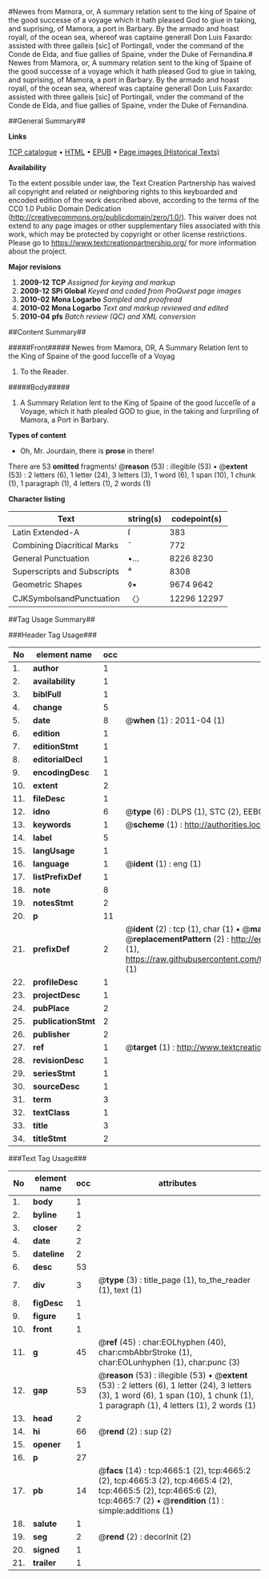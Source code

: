 #Newes from Mamora, or, A summary relation sent to the king of Spaine of the good successe of a voyage which it hath pleased God to giue in taking, and suprising, of Mamora, a port in Barbary. By the armado and hoast royall, of the ocean sea, whereof was captaine generall Don Luis Faxardo: assisted with three galleis [sic] of Portingall, vnder the command of the Conde de Elda, and fiue gallies of Spaine, vnder the Duke of Fernandina.#
Newes from Mamora, or, A summary relation sent to the king of Spaine of the good successe of a voyage which it hath pleased God to giue in taking, and suprising, of Mamora, a port in Barbary. By the armado and hoast royall, of the ocean sea, whereof was captaine generall Don Luis Faxardo: assisted with three galleis [sic] of Portingall, vnder the command of the Conde de Elda, and fiue gallies of Spaine, vnder the Duke of Fernandina.

##General Summary##

**Links**

[TCP catalogue](http://www.ota.ox.ac.uk/tcp/)  • 
[HTML](http://tei.it.ox.ac.uk/tcp/Texts-HTML/free/A06/A06793.html)  • 
[EPUB](http://tei.it.ox.ac.uk/tcp/Texts-EPUB/free/A06/A06793.epub) • 
[Page images (Historical Texts)](https://historicaltexts.jisc.ac.uk/eebo-99840189e)

**Availability**

To the extent possible under law, the Text Creation Partnership has waived all copyright and related or neighboring rights to this keyboarded and encoded edition of the work described above, according to the terms of the CC0 1.0 Public Domain Dedication (http://creativecommons.org/publicdomain/zero/1.0/). This waiver does not extend to any page images or other supplementary files associated with this work, which may be protected by copyright or other license restrictions. Please go to https://www.textcreationpartnership.org/ for more information about the project.

**Major revisions**

1. __2009-12__ __TCP__ *Assigned for keying and markup*
1. __2009-12__ __SPi Global__ *Keyed and coded from ProQuest page images*
1. __2010-02__ __Mona Logarbo__ *Sampled and proofread*
1. __2010-02__ __Mona Logarbo__ *Text and markup reviewed and edited*
1. __2010-04__ __pfs__ *Batch review (QC) and XML conversion*

##Content Summary##

#####Front#####
Newes from Mamora, OR, A Summary Relation ſent to the King of Spaine of the good ſucceſſe of a Voyag
1. To the Reader.

#####Body#####

1. A Summary Relation ſent to the King of Spaine of the good ſucceſſe of a Voyage, which it hath pleaſed GOD to giue, in the taking and ſurpriſing of Mamora, a Port in Barbary.

**Types of content**

  * Oh, Mr. Jourdain, there is **prose** in there!

There are 53 **omitted** fragments! 
 @__reason__ (53) : illegible (53)  •  @__extent__ (53) : 2 letters (6), 1 letter (24), 3 letters (3), 1 word (6), 1 span (10), 1 chunk (1), 1 paragraph (1), 4 letters (1), 2 words (1)

**Character listing**


|Text|string(s)|codepoint(s)|
|---|---|---|
|Latin Extended-A|ſ|383|
|Combining             Diacritical Marks|̄|772|
|General Punctuation|•…|8226 8230|
|Superscripts             and Subscripts|⁴|8308|
|Geometric Shapes|◊▪|9674 9642|
|CJKSymbolsandPunctuation|〈〉|12296 12297|

##Tag Usage Summary##

###Header Tag Usage###

|No|element name|occ|attributes|
|---|---|---|---|
|1.|__author__|1||
|2.|__availability__|1||
|3.|__biblFull__|1||
|4.|__change__|5||
|5.|__date__|8| @__when__ (1) : 2011-04 (1)|
|6.|__edition__|1||
|7.|__editionStmt__|1||
|8.|__editorialDecl__|1||
|9.|__encodingDesc__|1||
|10.|__extent__|2||
|11.|__fileDesc__|1||
|12.|__idno__|6| @__type__ (6) : DLPS (1), STC (2), EEBO-CITATION (1), PROQUEST (1), VID (1)|
|13.|__keywords__|1| @__scheme__ (1) : http://authorities.loc.gov/ (1)|
|14.|__label__|5||
|15.|__langUsage__|1||
|16.|__language__|1| @__ident__ (1) : eng (1)|
|17.|__listPrefixDef__|1||
|18.|__note__|8||
|19.|__notesStmt__|2||
|20.|__p__|11||
|21.|__prefixDef__|2| @__ident__ (2) : tcp (1), char (1)  •  @__matchPattern__ (2) : ([0-9\-]+):([0-9IVX]+) (1), (.+) (1)  •  @__replacementPattern__ (2) : http://eebo.chadwyck.com/downloadtiff?vid=$1&page=$2 (1), https://raw.githubusercontent.com/textcreationpartnership/Texts/master/tcpchars.xml#$1 (1)|
|22.|__profileDesc__|1||
|23.|__projectDesc__|1||
|24.|__pubPlace__|2||
|25.|__publicationStmt__|2||
|26.|__publisher__|2||
|27.|__ref__|1| @__target__ (1) : http://www.textcreationpartnership.org/docs/. (1)|
|28.|__revisionDesc__|1||
|29.|__seriesStmt__|1||
|30.|__sourceDesc__|1||
|31.|__term__|3||
|32.|__textClass__|1||
|33.|__title__|3||
|34.|__titleStmt__|2||


###Text Tag Usage###

|No|element name|occ|attributes|
|---|---|---|---|
|1.|__body__|1||
|2.|__byline__|1||
|3.|__closer__|2||
|4.|__date__|2||
|5.|__dateline__|2||
|6.|__desc__|53||
|7.|__div__|3| @__type__ (3) : title_page (1), to_the_reader (1), text (1)|
|8.|__figDesc__|1||
|9.|__figure__|1||
|10.|__front__|1||
|11.|__g__|45| @__ref__ (45) : char:EOLhyphen (40), char:cmbAbbrStroke (1), char:EOLunhyphen (1), char:punc (3)|
|12.|__gap__|53| @__reason__ (53) : illegible (53)  •  @__extent__ (53) : 2 letters (6), 1 letter (24), 3 letters (3), 1 word (6), 1 span (10), 1 chunk (1), 1 paragraph (1), 4 letters (1), 2 words (1)|
|13.|__head__|2||
|14.|__hi__|66| @__rend__ (2) : sup (2)|
|15.|__opener__|1||
|16.|__p__|27||
|17.|__pb__|14| @__facs__ (14) : tcp:4665:1 (2), tcp:4665:2 (2), tcp:4665:3 (2), tcp:4665:4 (2), tcp:4665:5 (2), tcp:4665:6 (2), tcp:4665:7 (2)  •  @__rendition__ (1) : simple:additions (1)|
|18.|__salute__|1||
|19.|__seg__|2| @__rend__ (2) : decorInit (2)|
|20.|__signed__|1||
|21.|__trailer__|1||
